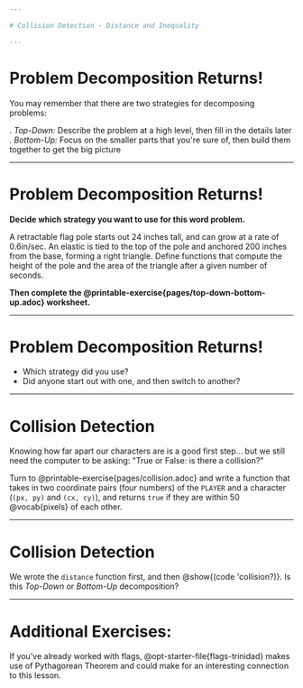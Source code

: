 ```yaml
---

# Collision Detection - Distance and Inequality

---
```

# Problem Decomposition Returns! 

You may remember that there are two strategies for decomposing problems:

. *Top-Down:* Describe the problem at a high level, then fill in the details later
. *Bottom-Up:* Focus on the smaller parts that you're sure of, then build them together to get the big picture

---
# Problem Decomposition Returns! 

**Decide which strategy you want to use for this word problem.**

A retractable flag pole starts out 24 inches tall, and can grow at a rate of 0.6in/sec. An elastic is tied to the top of the pole and anchored 200 inches from the base, forming a right triangle. Define functions that compute the height of the pole and the area of the triangle after a given number of seconds.

**Then complete the @printable-exercise{pages/top-down-bottom-up.adoc} worksheet.**

---
# Problem Decomposition Returns! 

- Which strategy did you use?
- Did anyone start out with one, and then switch to another?

---
# Collision Detection 

Knowing how far apart our characters are is a good first step... but we still need the computer to be asking: "True or False: is there a collision?"

Turn to @printable-exercise{pages/collision.adoc} and write a function that takes in two coordinate pairs (four numbers) of the `PLAYER` and a character (`(px, py)` and `(cx, cy)`), and returns `true` if they are within 50 @vocab{pixels} of each other.

---
# Collision Detection 

We wrote the `distance` function first, and then  @show{(code 'collision?)}. Is this *Top-Down* or *Bottom-Up* decomposition?

<!--
- Explicitly point out that this function is easy to write because we can _re-use_ the distance function.
- Connect this back to `profit`, `revenue`, `cost` and `onscreen` from @link{../problem-decomposition, previous lessons}. Problem Decomposition is powerful!
-->

---
# Additional Exercises:

If you've already worked with flags, @opt-starter-file{flags-trinidad}
makes use of Pythagorean Theorem and could make for an interesting connection to this lesson.

